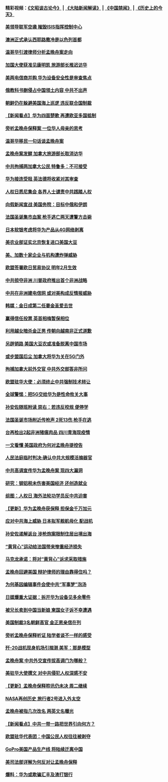 #### 精彩视频：[《文昭谈古论今》](https://github.com/gfw-breaker/wenzhao/blob/master/README.md?t=12160031) | [《大陆新闻解读》](https://github.com/gfw-breaker/ntdtv-comedy/blob/master/README.md?t=12160031) | [《中国禁闻》](https://github.com/gfw-breaker/ntdtv-news/blob/master/README.md?t=12160031) | [《历史上的今天》](https://github.com/gfw-breaker/today-in-history/blob/master/README.md?t=12160031) 

#### [美领导联军空袭 摧毁ISIS指挥控制中心](../pages/nsc418/n10913380.md?t=12160031) 

#### [澳洲正式承认西耶路撒冷是以色列首都](../pages/nsc418/n10913314.md?t=12160031) 

#### [温哥华引渡律师分析孟晚舟案走向](../pages/nsc418/n10911970.md?t=12160031) 

#### [加国大使获准见康明凯 旅游部长推迟访华](../pages/nsc418/n10912174.md?t=12160031) 

#### [美两电信商并购 华为设备安全性是审查焦点](../pages/nsc418/n10911931.md?t=12160031) 

#### [俄教科书删侵占中国领土内容 中共不出声](../pages/nsc418/n10911833.md?t=12160031) 

#### [朝鲜仍在躲避美国海上巡逻 违反联合国制裁](../pages/nsc418/n10911824.md?t=12160031) 

#### [【新闻看点】华为四面楚歌 再遭欧亚多国抵制](../pages/nsc418/n10911314.md?t=12160031) 

#### [旁听孟晚舟保释案 一位华人母亲的思考](../pages/nsc418/n10911766.md?t=12160031) 

#### [温哥华移民一句话谈孟晚舟案](../pages/nsc418/n10911793.md?t=12160031) 

#### [孟晚舟案发酵 加拿大旅游部长取消访华](../pages/nsc418/n10911719.md?t=12160031) 

#### [中共拘捕两加拿大公民 特鲁多：不可接受](../pages/nsc418/n10911648.md?t=12160031) 

#### [华为接连受阻 英法德将收紧对其审查](../pages/nsc418/n10911004.md?t=12160031) 

#### [人权日悉尼集会 各界人士谴责中共践踏人权](../pages/nsc418/n10910874.md?t=12160031) 

#### [向假新闻宣战 美国务院：目标中俄和伊朗](../pages/nsc418/n10909483.md?t=12160031) 

#### [法国圣诞集市血案 枪手逃亡两天遭警方击毙](../pages/nsc418/n10909711.md?t=12160031) 

#### [日本软银考虑将华为产品从4G网络剥离](../pages/nsc418/n10909502.md?t=12160031) 

#### [美农业部证实北京恢复进口美国大豆](../pages/nsc418/n10909553.md?t=12160031) 

#### [美、加数十家企业与机构遭炸弹威胁](../pages/nsc418/n10909561.md?t=12160031) 

#### [欧盟签署欧日贸易协议  明年2月生效](../pages/nsc418/n10909022.md?t=12160031) 

#### [中共掠夺非洲 川普政府推出首个非洲战略](../pages/nsc418/n10909107.md?t=12160031) 

#### [中共在非洲建电信网 或对美构成反情报威胁](../pages/nsc418/n10908572.md?t=12160031) 

#### [韩媒：金日成第二任妻金圣爱去世](../pages/nsc418/n10907348.md?t=12160031) 

#### [赢得信任投票 英首相梅暂保相位](../pages/nsc418/n10907229.md?t=12160031) 

#### [利用越女暗杀金正男 传朝向越南非正式道歉](../pages/nsc418/n10907137.md?t=12160031) 

#### [另辟销路 美国大豆农或准备脱离中国市场](../pages/nsc418/n10906755.md?t=12160031) 

#### [或步盟国后尘 加拿大将华为关在5G门外](../pages/nsc418/n10906948.md?t=12160031) 

#### [拘捕加拿大前外交官 中共外交部答非所问](../pages/nsc418/n10906805.md?t=12160031) 

#### [欧盟驻华大使：必须终止中共强制技术转让](../pages/nsc418/n10906425.md?t=12160031) 

#### [全球警惕：把5G交给华为是性命攸关大事](../pages/nsc418/n10906129.md?t=12160031) 

#### [孙安佐随班附读 崇右：若违反校规 便停学](../pages/nsc418/n10906519.md?t=12160031) 

#### [法国圣诞市场附近传枪声 2死13伤 枪手在逃](../pages/nsc418/n10906474.md?t=12160031) 

#### [台再检出2起非洲猪瘟肉品 四川青海现疫情](../pages/nsc418/n10905719.md?t=12160031) 

#### [一文看懂 美国政府为何对孟晚舟提控告](../pages/nsc418/n10904250.md?t=12160031) 

#### [人民法庭临时判决:确认中共大规模活摘器官](../pages/nsc418/n10905079.md?t=12160031) 

#### [中共高调宣传华为孟晚舟案 现四大漏洞](../pages/nsc418/n10904788.md?t=12160031) 

#### [研究：钢铝税未伤害美国经济 还创造就业](../pages/nsc418/n10904853.md?t=12160031) 

#### [组图：人权日 海外法轮功学员反中共迫害](../pages/nsc418/n10903703.md?t=12160031) 

#### [【更新】华为孟晚舟获保释 担保金千万加元](../pages/nsc418/n10904401.md?t=12160031) 

#### [应对中共海上威胁 日本拟军舰航母化 配战机](../pages/nsc418/n10904429.md?t=12160031) 

#### [孙安佐递解返台 涉枪炮案限制住居出境出海](../pages/nsc418/n10904508.md?t=12160031) 

#### [“黄背心”运动给法国带来惨重经济损失](../pages/nsc418/n10904100.md?t=12160031) 

#### [马克龙承诺：将对“黄背心”诉求采取措施](../pages/nsc418/n10904057.md?t=12160031) 

#### [孟晚舟回避美国 辩护律师的理由靠得住吗？](../pages/nsc418/n10903337.md?t=12160031) 

#### [为何基因编辑事件会使中共“军事梦”泡汤](../pages/nsc418/n10901955.md?t=12160031) 

#### [日媒爆重大证据：拆开华为设备见多余零件](../pages/nsc418/n10903419.md?t=12160031) 

#### [被兄长卖到中国当新娘 柬国女子诉不幸遭遇](../pages/nsc418/n10903571.md?t=12160031) 

#### [美国制裁3名朝鲜高官 金正恩亲信在列](../pages/nsc418/n10903139.md?t=12160031) 

#### [旁听孟晚舟保释听证 陆学者谈不一样的感受](../pages/nsc418/n10903199.md?t=12160031) 

#### [歼-20战机现身机场引揣测 美军：那是模型](../pages/nsc418/n10903152.md?t=12160031) 

#### [孟晚舟案 中共外交宣传拔高调门为哪般？](../pages/nsc418/n10902536.md?t=12160031) 

#### [美驻华大使撰文 对中共侵犯人权深感不安](../pages/nsc418/n10902576.md?t=12160031) 

#### [【更新】孟晚舟保释聆讯仍未决 周二继续](../pages/nsc418/n10902280.md?t=12160031) 

#### [NASA再创历史 旅行者2号进入外太空](../pages/nsc418/n10902186.md?t=12160031) 

#### [孟晚舟被指几次改名 两英文名曝光](../pages/nsc418/n10902460.md?t=12160031) 

#### [【新闻看点】中共一带一路把世界引向何方？](../pages/nsc418/n10902174.md?t=12160031) 

#### [欧盟驻华代表团：中国公民人权往往被剥夺](../pages/nsc418/n10902220.md?t=12160031) 

#### [GoPro美国产品生产线 将陆续迁离中国](../pages/nsc418/n10902041.md?t=12160031) 

#### [美司法部详解为何反对让孟晚舟保释](../pages/nsc418/n10902113.md?t=12160031) 

#### [爆料：华为或欺骗汇丰及渣打银行](../pages/nsc418/n10902104.md?t=12160031) 

